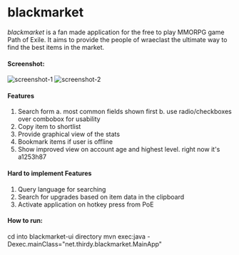 # blackmarket

*blackmarket* is a fan made application for the free to play MMORPG game Path of Exile. It aims to provide the people of wraeclast the ultimate way to find the best items in the market.

#### Screenshot:

![screenshot-1](https://github.com/thirdy/blackmarket/blob/master/blackmarket/srcsht-1.PNG)
![screenshot-2](https://github.com/thirdy/blackmarket/blob/master/blackmarket/srcsht-2.PNG)

#### Features

1. Search form
  a. most common fields shown first
  b. use radio/checkboxes over combobox for usability
2. Copy item to shortlist
3. Provide graphical view of the stats
4. Bookmark items if user is offline
5. Show improved view on account age and highest level. right now it's a1253h87

#### Hard to implement Features

1. Query language for searching
2. Search for upgrades based on item data in the clipboard
3. Activate application on hotkey press from PoE

#### How to run:

cd into blackmarket-ui directory
mvn exec:java -Dexec.mainClass="net.thirdy.blackmarket.MainApp"
